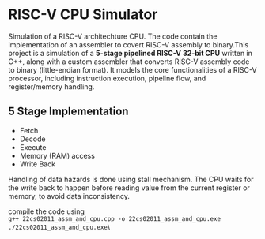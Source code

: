 # RISC-V CPU Simulator

Simulation of a RISC-V architechture CPU. The code contain the implementation of an assembler to covert RISC-V assembly to binary.This project is a simulation of a **5-stage pipelined RISC-V 32-bit CPU** written in C++, along with a custom assembler that converts RISC-V assembly code to binary (little-endian format). It models the core functionalities of a RISC-V processor, including instruction execution, pipeline flow, and register/memory handling.

## 5 Stage Implementation
- Fetch
- Decode
- Execute
- Memory (RAM) access
- Write Back

Handling of data hazards is done using stall mechanism. The CPU waits for the write back to happen before reading value from the current register or memory, to avoid data inconsistency.

compile the code using\
```g++ 22cs02011_assm_and_cpu.cpp -o 22cs02011_assm_and_cpu.exe```\
```./22cs02011_assm_and_cpu.exe```\
